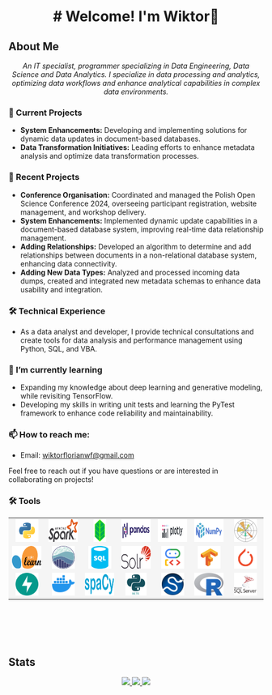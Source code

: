 <h1 align="center"> # Welcome! I'm Wiktor👋 </h1>

## About Me
<p align="center">
  <i>
      An IT specialist, programmer specializing in Data Engineering, Data Science and Data Analytics.
      I specialize in data processing and analytics, optimizing data workflows and enhance analytical capabilities in complex data environments.
  </i>
</p>

### 🔭 Current Projects
- **System Enhancements:** Developing and implementing solutions for dynamic data updates in document-based databases.
- **Data Transformation Initiatives:** Leading efforts to enhance metadata analysis and optimize data transformation processes.

### 🌟 Recent Projects
- **Conference Organisation:** Coordinated and managed the Polish Open Science Conference 2024, overseeing participant registration, website management, and workshop delivery.
- **System Enhancements:** Implemented dynamic update capabilities in a document-based database system, improving real-time data relationship management.
- **Adding Relationships:** Developed an algorithm to determine and add relationships between documents in a non-relational database system, enhancing data connectivity.
- **Adding New Data Types:** Analyzed and processed incoming data dumps, created and integrated new metadata schemas to enhance data usability and integration.


### 🛠 Technical Experience
- As a data analyst and developer, I provide technical consultations and create tools for data analysis and performance management using Python, SQL, and VBA.

### 🌱 I’m currently learning
- Expanding my knowledge about deep learning and generative modeling, while revisiting TensorFlow.
- Developing my skills in writing unit tests and learning the PyTest framework to enhance code reliability and maintainability.

### 📫 How to reach me:
- Email: wiktorflorianwf@gmail.com

Feel free to reach out if you have questions or are interested in collaborating on projects!

### 🛠️ Tools

<table align="center" width="100%" bgcolor="#f5f5f5">
  <tr>
    <td align="center" width="14.2%">
      <a href="https://www.python.org" target="_blank"><img alt="Python" height="45px" src="https://raw.githubusercontent.com/wiktorflorian/wiktorflorian/main/images/python.svg"></a>
    </td>
    <td align="center" width="14.2%">
      <a href="https://spark.apache.org/docs/latest/api/python/index.html#" target="_blank"><img alt="PySpark" height="45px" src="https://raw.githubusercontent.com/wiktorflorian/wiktorflorian/main/images/pyspark.svg"></a>
    </td>
    <td align="center" width="14.2%">
      <a href="https://python-visualization.github.io/folium/" target="_blank"><img alt="Folium" height="45px" src="https://raw.githubusercontent.com/wiktorflorian/wiktorflorian/main/images/folium.png"></a>
    </td>
    <td align="center" width="14.2%">
      <a href="https://pandas.pydata.org" target="_blank"><img alt="Pandas" height="45px" src="https://raw.githubusercontent.com/wiktorflorian/wiktorflorian/main/images/pandas.svg"></a>
    </td>
    <td align="center" width="14.2%">
      <a href="https://plotly.com/python/" target="_blank"><img alt="Plotly" height="45px" src="https://raw.githubusercontent.com/wiktorflorian/wiktorflorian/main/images/plotly.png"></a>
    </td>
    <td align="center" width="14.2%">
      <a href="https://numpy.org" target="_blank"><img alt="NumPy" height="45px" src="https://raw.githubusercontent.com/wiktorflorian/wiktorflorian/main/images/numpy.svg"></a>
    </td>
    <td align="center" width="14.2%">
      <a href="https://matplotlib.org" target="_blank"><img alt="Matplotlib" height="45px" src="https://raw.githubusercontent.com/wiktorflorian/wiktorflorian/main/images/matplotlib.svg"></a>
    </td>
  </tr>
  <tr>
    <td align="center">
      <a href="https://scikit-learn.org/stable/" target="_blank"><img alt="Scikit-learn" height="45px" src="https://raw.githubusercontent.com/wiktorflorian/wiktorflorian/main/images/scikit_learn.svg"></a>
    </td>
    <td align="center">
      <a href="https://seaborn.pydata.org" target="_blank"><img alt="Seaborn" height="45px" src="https://github.com/wiktorflorian/wiktorflorian/blob/main/images/seaborn.png"></a>
    </td>
    <td align="center">
      <a href="https://en.wikipedia.org/wiki/SQL" target="_blank"><img alt="SQL" height="45px" src="https://github.com/wiktorflorian/wiktorflorian/blob/main/images/sql.svg"></a>
    </td>
    <td align="center">
      <a href="https://solr.apache.org" target="_blank"><img alt="Solr" height="45px" src="https://raw.githubusercontent.com/wiktorflorian/wiktorflorian/main/images/solr.svg"></a>
    </td>
    <td align="center">
      <a href="https://github.com/huggingface/agent-development-kit" target="_blank"><img alt="Agent-development-kit" height="45px" src="https://raw.githubusercontent.com/wiktorflorian/wiktorflorian/main/images/agent-development-kit.png"></a>
    </td>
    <td align="center">
      <a href="https://www.tensorflow.org" target="_blank"><img alt="TensorFlow" height="45px" src="https://github.com/wiktorflorian/wiktorflorian/blob/main/images/tensorflow.svg"></a>
    </td>
    <td align="center">
      <a href="https://pytorch.org" target="_blank"><img alt="PyTorch" height="45px" src="https://raw.githubusercontent.com/wiktorflorian/wiktorflorian/main/images/pytorch.svg"></a>
    </td>
  </tr>
  <tr>
    <td align="center">
      <a href="https://fastapi.tiangolo.com" target="_blank"><img alt="FastAPI" height="45px" src="https://raw.githubusercontent.com/wiktorflorian/wiktorflorian/main/images/fastapi.svg"></a>
    </td>
    <td align="center">
      <a href="https://www.docker.com" target="_blank"><img alt="Docker" height="45px" src="https://raw.githubusercontent.com/wiktorflorian/wiktorflorian/main/images/docker.svg"></a>
    </td>
    <td align="center">
      <a href="https://spacy.io" target="_blank"><img alt="spaCy" height="45px" src="https://raw.githubusercontent.com/wiktorflorian/wiktorflorian/main/images/spacy.svg"></a>
    </td>
    <td align="center">
      <a href="https://www.nltk.org" target="_blank"><img alt="NLTK" height="45px" src="https://github.com/wiktorflorian/wiktorflorian/blob/main/images/nltk.png"></a>
    </td>
    <td align="center">
      <a href="https://scipy.org" target="_blank"><img alt="SciPy" height="45px" src="https://raw.githubusercontent.com/wiktorflorian/wiktorflorian/main/images/scipy.svg"></a>
    </td>
    <td align="center">
      <a href="https://www.r-project.org" target="_blank"><img alt="R" height="45px" src="https://raw.githubusercontent.com/wiktorflorian/wiktorflorian/main/images/r_logo.svg"></a>
    </td>
    <td align="center">
      <a href="https://www.microsoft.com/en-us/sql-server/sql-server-2022" target="_blank"><img alt="SQL Server" height="45px" src="https://raw.githubusercontent.com/wiktorflorian/wiktorflorian/main/images/microsoft_sql_server.svg"></a>
    </td>
  </tr>
</table>

<br></br>
<br></br>

## Stats
<p align="center">
  <a href="https://github.com/wiktorflorian">
    <img src="http://github-profile-summary-cards.vercel.app/api/cards/profile-details?username=wiktorflorian&theme=dracula" />
  </a>
  <a href="https://github.com/wiktorflorian">
    <img src="https://github-readme-streak-stats.herokuapp.com/?user=wiktorflorian&hide_border=true&card_width=338&theme=dracula" />
  </a>
  <a href="https://github.com/wiktorflorian">
    <img src="http://github-profile-summary-cards.vercel.app/api/cards/stats?username=wiktorflorian&theme=dracula" />
  </a>
</p>
